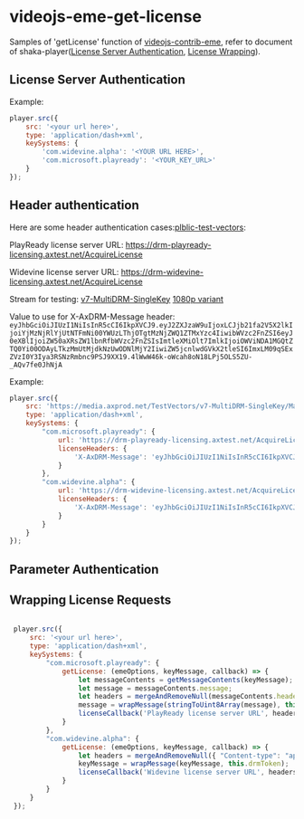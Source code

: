 # videojs-eme-get-license

Samples of 'getLicense' function of [videojs-contrib-eme](https://github.com/videojs/videojs-contrib-eme#initialization), refer to document of shaka-player([License Server Authentication](https://shaka-player-demo.appspot.com/docs/api/tutorial-license-server-auth.html), [License Wrapping](https://shaka-player-demo.appspot.com/docs/api/tutorial-license-wrapping.html)).

## License Server Authentication

Example:

``` javascript
player.src({
    src: '<your url here>',
    type: 'application/dash+xml',
    keySystems: {
        'com.widevine.alpha': '<YOUR URL HERE>',
        'com.microsoft.playready': '<YOUR_KEY_URL>'
	}
});
```

## Header authentication

Here are some header authentication cases:[plblic-test-vectors](https://github.com/Axinom/public-test-vectors#usage-of-axinom-drm):

PlayReady license server URL: https://drm-playready-licensing.axtest.net/AcquireLicense

Widevine license server URL: https://drm-widevine-licensing.axtest.net/AcquireLicense

Stream for testing: [v7-MultiDRM-SingleKey](https://github.com/Axinom/public-test-vectors#v7-multidrm-singlekey) [1080p variant](https://media.axprod.net/TestVectors/v7-MultiDRM-SingleKey/Manifest_1080p.mpd)

Value to use for X-AxDRM-Message header: `eyJhbGciOiJIUzI1NiIsInR5cCI6IkpXVCJ9.eyJ2ZXJzaW9uIjoxLCJjb21fa2V5X2lkIjoiYjMzNjRlYjUtNTFmNi00YWUzLThjOTgtMzNjZWQ1ZTMxYzc4IiwibWVzc2FnZSI6eyJ0eXBlIjoiZW50aXRsZW1lbnRfbWVzc2FnZSIsImtleXMiOlt7ImlkIjoiOWViNDA1MGQtZTQ0Yi00ODAyLTkzMmUtMjdkNzUwODNlMjY2IiwiZW5jcnlwdGVkX2tleSI6ImxLM09qSExZVzI0Y3Iya3RSNzRmbnc9PSJ9XX19.4lWwW46k-oWcah8oN18LPj5OLS5ZU-_AQv7fe0JhNjA`

Example:

```javascript
player.src({
    src: 'https://media.axprod.net/TestVectors/v7-MultiDRM-SingleKey/Manifest_1080p.mpd',
    type: 'application/dash+xml',
    keySystems: {
        "com.microsoft.playready": {
            url: 'https://drm-playready-licensing.axtest.net/AcquireLicense',
            licenseHeaders: {
                'X-AxDRM-Message': 'eyJhbGciOiJIUzI1NiIsInR5cCI6IkpXVCJ9.eyJ2ZXJzaW9uIjoxLCJjb21fa2V5X2lkIjoiYjMzNjRlYjUtNTFmNi00YWUzLThjOTgtMzNjZWQ1ZTMxYzc4IiwibWVzc2FnZSI6eyJ0eXBlIjoiZW50aXRsZW1lbnRfbWVzc2FnZSIsImtleXMiOlt7ImlkIjoiOWViNDA1MGQtZTQ0Yi00ODAyLTkzMmUtMjdkNzUwODNlMjY2IiwiZW5jcnlwdGVkX2tleSI6ImxLM09qSExZVzI0Y3Iya3RSNzRmbnc9PSJ9XX19.4lWwW46k-oWcah8oN18LPj5OLS5ZU-_AQv7fe0JhNjA'
            }
        },
        "com.widevine.alpha": {
            url: 'https://drm-widevine-licensing.axtest.net/AcquireLicense',
            licenseHeaders: {
                'X-AxDRM-Message': 'eyJhbGciOiJIUzI1NiIsInR5cCI6IkpXVCJ9.eyJ2ZXJzaW9uIjoxLCJjb21fa2V5X2lkIjoiYjMzNjRlYjUtNTFmNi00YWUzLThjOTgtMzNjZWQ1ZTMxYzc4IiwibWVzc2FnZSI6eyJ0eXBlIjoiZW50aXRsZW1lbnRfbWVzc2FnZSIsImtleXMiOlt7ImlkIjoiOWViNDA1MGQtZTQ0Yi00ODAyLTkzMmUtMjdkNzUwODNlMjY2IiwiZW5jcnlwdGVkX2tleSI6ImxLM09qSExZVzI0Y3Iya3RSNzRmbnc9PSJ9XX19.4lWwW46k-oWcah8oN18LPj5OLS5ZU-_AQv7fe0JhNjA'
            }
        }
    }
});

```

## Parameter Authentication



## Wrapping License Requests

```javascript
 
 player.src({
     src: '<your url here>',
     type: 'application/dash+xml',
     keySystems: {
         "com.microsoft.playready": {
             getLicense: (emeOptions, keyMessage, callback) => {
                 let messageContents = getMessageContents(keyMessage);
                 let message = messageContents.message;
                 let headers = mergeAndRemoveNull(messageContents.headers, emeOptions.emeHeaders);
                 message = wrapMessage(stringToUint8Array(message), this.drmToken);
                 licenseCallback('PlayReady license server URL', headers, message, callback);
             }
         },
         "com.widevine.alpha": {
             getLicense: (emeOptions, keyMessage, callback) => {
                 let headers = mergeAndRemoveNull({ "Content-type": "application/octet-stream" }, emeOptions.emeHeaders);
                 keyMessage = wrapMessage(keyMessage, this.drmToken);
                 licenseCallback('Widevine license server URL', headers, keyMessage, callback);
             }
         }
     }
 });
```
